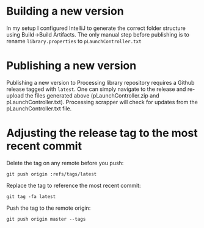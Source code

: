 # Building a new version
In my setup I configured IntelliJ to generate the correct folder structure using Build->Build Artifacts.
The only manual step before publishing is to rename `library.properties` to `pLaunchController.txt`

# Publishing a new version
Publishing a new version to Processing library repository requires a Github release tagged with `latest`.
One can simply navigate to the release and re-upload the files generated above (pLaunchController.zip 
and pLaunchController.txt). Processing scrapper will check for updates from the pLaunchController.txt file.

# Adjusting the release tag to the most recent commit

Delete the tag on any remote before you push:

`git push origin :refs/tags/latest`

Replace the tag to reference the most recent commit:

`git tag -fa latest`

Push the tag to the remote origin:

`git push origin master --tags`